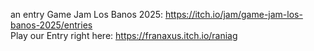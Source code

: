 an entry Game Jam Los Banos 2025: https://itch.io/jam/game-jam-los-banos-2025/entries  
Play our Entry right here: 
https://franaxus.itch.io/raniag
